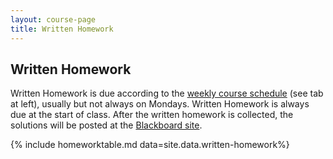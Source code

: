 ```yaml
---
layout: course-page
title: Written Homework
---
```


## Written Homework

Written Homework is due according to the [weekly course schedule](assets/general/Spring2019/MATH251-Schedule.pdf) (see tab at left), usually but not always on Mondays.  Written Homework is always due at the start of class.  After the written homework is collected, the solutions will be posted at the [Blackboard site](https://classes.alaska.edu/).

{% include homeworktable.md  data=site.data.written-homework%}
